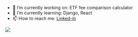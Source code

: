 


- 🔭 I’m currently working on: ETF fee comparison calculator 
- 🌱 I’m currently learning: Django, React
- 📫 How to reach me: [Linked-in](www.linkedin.com/in/ayden-armstrong)


<img src ="https://github-readme-stats.vercel.app/api?username=aydenarmst&&show_icons=true&title_color=f1faee&icon_color=bb2acf&text_color=f1faee&bg_color=012a4a">


